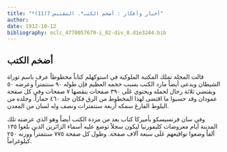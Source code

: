```yaml
---
title: "*أخبار وأفكار : أضخم الكتب*. المقتبس 7(11)"
author: 
date: 1912-10-12
bibliography: oclc_4770057679-i_82-div_8.d1e3244.bib
---
```




##  أضخم الكتب 


 قالت المجلة تملك المكتبة الملوكية في استوكهلم كتاباً مخطوطاً عرف باسم توراة الشيطان ويدعى أيضاً مارد الكتب بسبب حجمه العظيم فإن طوله  ٩٠  سنتمتراً وعرضه  ٥٠   ويقتضي  ثلاثة  رجال لحمله ويحتوي عَلَى  ٣٩٠  صفحات ينقصها  ٧  صفحات وفي كل صفحة عمودان وقد حسبوا ما اقتضى لهذا المخطوط من الرق فكان جلد  ٤٦٠  حماراً. وجلده من البلوط الفارغ سمكه  أربعة  سنتمترات ونصف وله لسان من المعدن. 

 وفي سان فرنسيسكو بأميركا كتاب يعد من مردة الكتب أيضاً وهو الذي عرضته تلك المدينة أيام معروضات كليفورنيا ليكون سجلاً توضع عليه أسماء الزائرين الذين بلغوا  ١٣٥  ألفاً وضعوا تواقيعهم عَلَى  سبعة آلاف  صفحة. وطول كل صفحة  ٧٧٥  سنتمتراً ووزنه  ٢٥٠  كيلوغراماً. 
